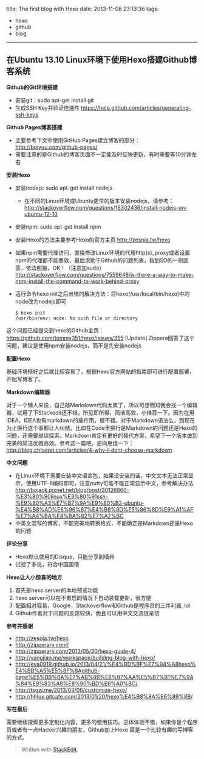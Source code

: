 title: The first blog with Hexo
date: 2013-11-08 23:13:36
tags: 
 - hexo 
 - github 
 - blog
---


在Ubuntu 13.10 Linux环境下使用Hexo搭建Github博客系统
----------------------------------

**Github的Git环境搭建**

 - 安装git：sudo apt-get install git 
 - 生成SSH Key并验证连通性 https://help.github.com/articles/generating-ssh-keys

**Github Pages博客搭建**
  
 - 主要参考下文中使用GitHub Pages建立博客的部分：http://beiyuu.com/github-pages/
 - 需要注意的是Github的博客页面不一定能及时反映更新，有时需要等10分钟左右

**安装Hexo**

 - 安装nodejs: sudo apt-get install nodejs
	- 在不同的Linux环境或Ubuntu更早的版本安装nodejs，请参考：http://stackoverflow.com/questions/16302436/install-nodejs-on-ubuntu-12-10
 - 安装npm: sudo apt-get install npm
 - 安装Hexo的方法主要参考Hexo的官方主页 http://zespia.tw/hexo
 - 如果npm需要代理访问，直接修改Linux环境的代理http(s)_proxy或者设置npm的代理都不能奏效，最后求助于Github的问题列表，指到SO的一则回答，依法照搬，OK！（注意加sudo）http://stackoverflow.com/questions/7559648/is-there-a-way-to-make-npm-install-the-command-to-work-behind-proxy
 - 运行命令hexo init之后出错的解决方法：将hexo(/usr/local/bin/hexo)中的node改为nodejs即可

    ```
    $ hexo init         
    /usr/bin/env: node: No such file or directory    
    ```
    
  这个问题已经提交到hexo的Github主页：https://github.com/tommy351/hexo/issues/355
  [Update] Zippera回答了这个问题，建议是使用npm安装nodejs，而不是先安装nodejs 

<!--more-->

**配置Hexo**

  基础环境搭好之后就比较容易了，根据Hexo官方网站的指南即可进行配置部署，开始写博客了。

**Markdown编辑器**
    
  对于一个懒人来说，自己敲Markdown代码太累了，所以可想而知我会找一个编辑器，试用了下Stackedit还不错，所见即所得，简洁高效，小推荐一下。因为在用IDEA，IDEA也有markdown的插件用，很不错。对于Markdown语法么，到现在为止换行这个事都让人纠结。比如在Code里换行是Markdown的问题还是Hexo的问题，还需要继续探索。Markdown肯定有更好的替代方案，希望下一个版本做到完美的简洁优雅高效。参考这一篇吧，逆向思维一下：http://blog.chloerei.com/articles/4-why-I-dont-choose-markdown
 
**中文问题**
 
 - 在Linux环境下需要安装中文语言包，如果没安装的话，中文文本无法正常显示，使用UTF-8编码即可，注意putty可能不能正常显示中文，参考解决办法 http://bojack.pixnet.net/blog/post/30126860-%E3%80%90linux%E3%80%91ssh-%E9%80%A3%E7%B7%9A%E9%80%B2-ubuntu-%E4%B8%AD%E6%96%87%E4%B8%8D%E5%86%8D%E9%A1%AF%E7%A4%BA%E4%BA%82%E7%A2%BC 
 - 中英文混写的博客，不能完美地转换格式，不能确定是Markdown还是Hexo的问题

**评论分享**

 - Hexo默认使用的Disqus，只能分享到墙外
 - 试验了多说，符合中国国情

**Hexo让人小惊喜的地方**

  1. 首先是hexo server的本地预览功能
  2. hexo server可以在不重启的情况下自动装载更新，很方便
  3. 配置相对容易，Google，Stackoverflow和Github是程序员的三件利器, lol
  4. Github作者对于问题的反馈较快，而且可以用中文交流很亲切

**参考并感谢**

 - http://zespia.tw/hexo
 - http://zipperary.com/
 - http://zipperary.com/2013/05/30/hexo-guide-4/
 - http://yangjian.me/workspace/building-blog-with-hexo/
 - http://eva0919.github.io/2013/04/21/%E4%BD%BF%E7%94%A8hexo%E4%BB%A5%E5%8F%8Agithub-page%E5%BB%BA%E7%AB%8B%E8%87%AA%E5%B7%B1%E7%9A%84%E9%83%A8%E8%90%BD%E6%A0%BC/
 - http://tsgzj.me/2013/03/06/customize-hexo/
 - http://hhlux.gitcafe.com/2013/01/20/hexo%E4%B8%8A%E6%89%8B/

**写在最后**

  需要继续探索更多定制化内容，更多的使用技巧。总体体验不错，如果你是个程序员或者有一点Hacker兴趣的朋友，Github加上Hexo 算是一个比较有趣的写博客的方式。

> Written with [StackEdit](https://stackedit.io/).
